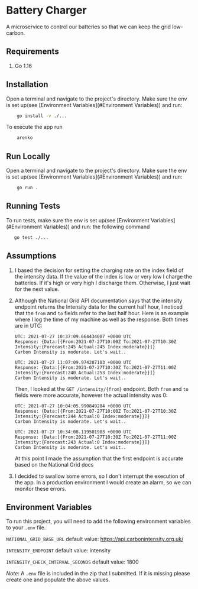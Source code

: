 # Battery Charger

A microservice to control our batteries so that we can keep the grid low-carbon.

## Requirements 

1. Go 1.16

## Installation

Open a terminal and navigate to the project's directory. Make sure the env is set up(see [Environment Variables](#Environment Variables)) and run:

```bash
    go install -v ./...
```

To execute the app run

```bash
    arenko
```

## Run Locally

Open a terminal and navigate to the project's directory. Make sure the env is set up(see [Environment Variables](#Environment Variables)) and run:

```bash
    go run .
```

## Running Tests

To run tests, make sure the env is set up(see [Environment Variables](#Environment Variables)) and run: the following command

```bash
   go test ./...
```

## Assumptions

1) I based the decision for setting the charging rate on the index field of the intensity data. 
    If the value of the index is low or very low I charge the batteries. If it's high or very high I discharge them. Otherwise, 
    I just wait for the next value.
2) Although the National Grid API documentation says that the intensity endpoint returns the Intensity data for the current half hour, I noticed 
    that the `from` and `to` fields refer to the last half hour. Here is an example where I log the time of my machine as well as the response. 
    Both times are in UTC:
    
    ```.env
    UTC: 2021-07-27 10:37:09.664434007 +0000 UTC
    Response: {Data:[{From:2021-07-27T10:00Z To:2021-07-27T10:30Z Intensity:{Forecast:245 Actual:245 Index:moderate}}]}
    Carbon Intensity is moderate. Let's wait..
    
    UTC: 2021-07-27 11:07:09.974287103 +0000 UTC
    Response: {Data:[{From:2021-07-27T10:30Z To:2021-07-27T11:00Z Intensity:{Forecast:240 Actual:253 Index:moderate}}]}
    Carbon Intensity is moderate. Let's wait..
    ```
    
    Then, I looked at the `GET /intensity/{from}` endpoint. Both `from` and `to` fields were more accurate, however the actual intensity was 0:
    
    ```.env
    UTC: 2021-07-27 10:04:05.990849284 +0000 UTC
    Response: {Data:[{From:2021-07-27T10:00Z To:2021-07-27T10:30Z Intensity:{Forecast:244 Actual:0 Index:moderate}}]}
    Carbon Intensity is moderate. Let's wait..
    
    UTC: 2021-07-27 10:34:08.119501983 +0000 UTC
    Response: {Data:[{From:2021-07-27T10:30Z To:2021-07-27T11:00Z Intensity:{Forecast:243 Actual:0 Index:moderate}}]}
    Carbon Intensity is moderate. Let's wait..  
    ```
   
    At this point I made the assumption that the first endpoint is accurate based on the National Grid docs
3) I decided to swallow some errors, so I don't interrupt the execution of the app. In a production environment I would
    create an alarm, so we can monitor these errors.

## Environment Variables

To run this project, you will need to add the following environment variables to your `.env` file. 

`NATIONAL_GRID_BASE_URL` default value: https://api.carbonintensity.org.uk/

`INTENSITY_ENDPOINT` default value: intensity

`INTENSITY_CHECK_INTERVAL_SECONDS` default value: 1800

*Note:* A `.env` file is included in the zip that I submitted. If it is missing please create one and populate the above values.
